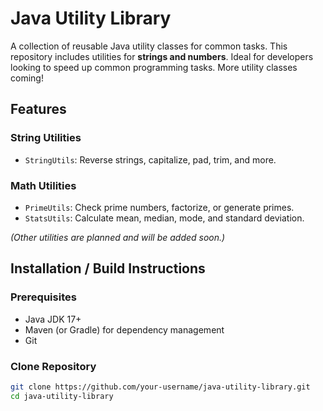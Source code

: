 # Java Utility Library

A collection of reusable Java utility classes for common tasks. This repository includes utilities for **strings and numbers**. Ideal for developers looking to speed up common programming tasks. More utility classes coming!

## Features

### String Utilities
- `StringUtils`: Reverse strings, capitalize, pad, trim, and more.


### Math Utilities
- `PrimeUtils`: Check prime numbers, factorize, or generate primes.
- `StatsUtils`: Calculate mean, median, mode, and standard deviation.

*(Other utilities are planned and will be added soon.)*

## Installation / Build Instructions

### Prerequisites
- Java JDK 17+
- Maven (or Gradle) for dependency management
- Git

### Clone Repository
```bash
git clone https://github.com/your-username/java-utility-library.git
cd java-utility-library
